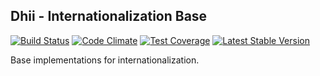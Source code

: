 ## Dhii - Internationalization Base ##
[![Build Status](https://travis-ci.org/Dhii/i18n-base.svg?branch=master)](https://travis-ci.org/Dhii/i18n-base)
[![Code Climate](https://codeclimate.com/github/Dhii/i18n-base/badges/gpa.svg)](https://codeclimate.com/github/Dhii/i18n-base)
[![Test Coverage](https://codeclimate.com/github/Dhii/i18n-base/badges/coverage.svg)](https://codeclimate.com/github/Dhii/i18n-base/coverage)
[![Latest Stable Version](https://poser.pugx.org/dhii/i18n-base/version)](https://packagist.org/packages/dhii/i18n-base)

Base implementations for internationalization.
